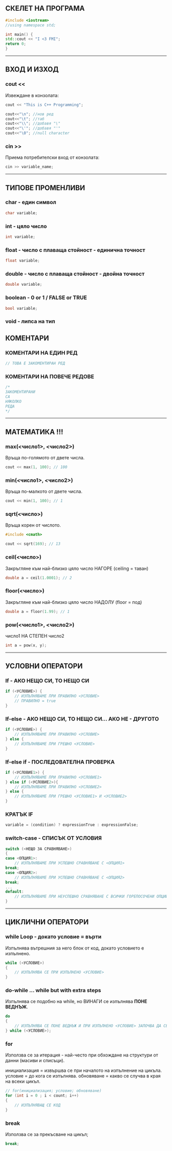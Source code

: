 ## СКЕЛЕТ НА ПРОГРАМА
```c++
#include <iostream>
//using namespace std;

int main() {
std::cout << "I <3 FMI";
return 0;
}
```

---
## ВХОД И ИЗХОД
### **cout <<**
Извеждане в конзолата:
```c++
cout << "This is C++ Programming";

cout<<"\n"; //нов ред
cout<<"\t"; //таб
cout<<"\\"; //добавя "\"
cout<<"\'"; //добавя "'"
cout<<"\0"; //null character
```
### **cin >>**
Приема потребителски вход от конзолата:
```c++
cin >> variable_name;
```

---
## ТИПОВЕ ПРОМЕНЛИВИ
### **char** - един символ
```c++
char variable;
```
### **int** - цяло число
```c++
int variable;
```
### **float** - число с плаваща стойност - единична точност
```c++
float variable;
```
### **double** - число с плаваща стойност - двойна точност
```c++
double variable;
```
### **boolean** - 0 or 1 / FALSE or TRUE
```c++
bool variable;
```
### **void** - липса на тип

## КОМЕНТАРИ
### КОМЕНТАРИ НА ЕДИН РЕД
```c++
// ТОВА Е ЗАКОМЕНТИРАН РЕД
```
### КОМЕНТАРИ НА ПОВЕЧЕ РЕДОВЕ
```c++
/*
ЗАКОМЕНТИРАНИ
СА 
НЯКОЛКО
РЕДА
*/
```

---
## МАТЕМАТИКА !!!
### **max(<число1>, <число2>)**
Връща по-голямото от двете числа.
```c++
cout << max(1, 100); // 100
```
### **min(<число1>, <число2>)**
Връща по-малкото от двете числа.
```c++
cout << min(1, 100); // 1
```
### **sqrt(<число>)**
Връща корен от числото.
```c++
#include <cmath>

cout << sqrt(169); // 13
```
### **ceil(<число>)**
Закръгляне към най-близко цяло число НАГОРЕ (ceiling = таван)
```c++
double a = ceil(1.0001); // 2
```
### **floor(<число>)**
Закръгляне към най-близко цяло число НАДОЛУ (floor = под)
```c++
double a = floor(1.99); // 1
```
### **pow(<число1>, <число2>)**
число1 НА СТЕПЕН число2
```c++
int a = pow(x, y);
```

---
## УСЛОВНИ ОПЕРАТОРИ
### **If** - АКО НЕЩО СИ, ТО НЕЩО СИ
```c++
if (<УСЛОВИЕ>) {
    // ИЗПЪЛНЯВАМЕ ПРИ ПРАВИЛНО <УСЛОВИЕ> 
    // ПРАВИЛНО = true
}
```
### **If-else** - АКО НЕЩО СИ, ТО НЕЩО СИ... АКО НЕ - ДРУГОТО
```c++
if (<УСЛОВИЕ>) {
    // ИЗПЪЛНЯВАМЕ ПРИ ПРАВИЛНО <УСЛОВИЕ>
} else {
    // ИЗПЪЛНЯВАМЕ ПРИ ГРЕШНО <УСЛОВИЕ>
}
```
### **If-else if** - ПОСЛЕДОВАТЕЛНА ПРОВЕРКА
```c++
if (<УСЛОВИЕ1>) {
    // ИЗПЪЛНЯВАМЕ ПРИ ПРАВИЛНО <УСЛОВИЕ1>
} else if (<УСЛОВИЕ2>){
    // ИЗПЪЛНЯВАМЕ ПРИ ПРАВИЛНО <УСЛОВИЕ2>
} else {
    // ИЗПЪЛНЯВАМЕ ПРИ ГРЕШНО <УСЛОВИЕ1> И <УСЛОВИЕ2>
}
```
### КРАТЪК **IF**
```c++
variable = (condition) ? expressionTrue : expressionFalse;
```
### **switch-case** - СПИСЪК ОТ УСЛОВИЯ
```c++
switch (<НЕЩО ЗА СРАВНЯВАНЕ>) 
{
case <ОПЦИЯ1>: 
    // ИЗПЪЛНЯВАМЕ ПРИ УСПЕШНО СРАВНЯВАНЕ С <ОПЦИЯ1>
break;
case <ОПЦИЯ2>: 
    // ИЗПЪЛНЯВАМЕ ПРИ УСПЕШНО СРАВНЯВАНЕ С <ОПЦИЯ2>
break;
...
default: 
    // ИЗПЪЛНЯВАМЕ ПРИ НЕУСПЕШНО СРАВНЯВАНЕ С ВСИЧКИ ГОРЕПОСОЧЕНИ ОПЦИИ
}
```

---
## ЦИКЛИЧНИ ОПЕРАТОРИ
### **while** Loop - докато условие = върти
Изпълнява вътрешния за него блок от код, докато условието е изпълнено.
```c++
while (<УСЛОВИЕ>)
{
    // ИЗПЪЛНЯВА СЕ ПРИ ИЗПЪЛНЕНО <УСЛОВИЕ>
}
```
### **do-while** ... while but with extra steps
Изпълнява се подобно на while, но ВИНАГИ се изпълнява **ПОНЕ ВЕДНЪЖ**.
```c++
do
{
    // ИЗПЪЛНЯВА СЕ ПОНЕ ВЕДНЪЖ И ПРИ ИЗПЪЛНЕНО <УСЛОВИЕ> ЗАПОЧВА ДА СЕ ИЗПЪЛНЯВА ОТНОВО
} while (<УСЛОВИЕ>);
```

### **for**
Използва се за итерация - най-често при обхождане на структури от данни (масиви и списъци).

инициализация = извършва се при началото на изпълнение на цикъла.
условие = до кога се изпълнява.
обновяване = какво се случва в края на всеки цикъл.
```c++
// for(инициализация; условие; обновяване)
for (int i = 0 ; i < count; i++)
{
    // ИЗПЪЛНЯВАЩ СЕ КОД
}
```
### **break**
Използва се за прекъсване на цикъл;
```c++
break;
```